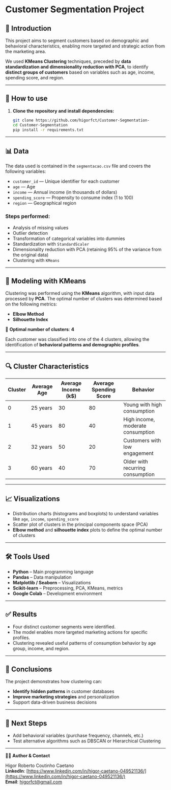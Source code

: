 # Customer Segmentation Project

## 📝 Introduction
This project aims to segment customers based on demographic and behavioral characteristics, enabling more targeted and strategic action from the marketing area.

We used **KMeans Clustering** techniques, preceded by **data standardization and dimensionality reduction with PCA**, to identify **distinct groups of customers** based on variables such as age, income, spending score, and region.

---

## 🚀 How to use
1. **Clone the repository and install dependencies:**
    ```bash
    git clone https://github.com/higorfct/Customer-Segmentation-
    cd Customer-Segmentation
    pip install -r requirements.txt
    ```

---

## 📊 Data

The data used is contained in the `segmentacao.csv` file and covers the following variables:

- `customer_id` — Unique identifier for each customer  
- `age` — Age  
- `income` — Annual income (in thousands of dollars)  
- `spending_score` — Propensity to consume index (1 to 100)  
- `region` — Geographical region

### Steps performed:
- Analysis of missing values  
- Outlier detection  
- Transformation of categorical variables into dummies  
- Standardization with `StandardScaler`  
- Dimensionality reduction with PCA (retaining 95% of the variance from the original data)  
- Clustering with `KMeans`

---

## 🤖 Modeling with KMeans

Clustering was performed using the **KMeans** algorithm, with input data processed by **PCA**. The optimal number of clusters was determined based on the following metrics:

- **Elbow Method**
- **Silhouette Index**

📌 **Optimal number of clusters**: **4**

Each customer was classified into one of the 4 clusters, allowing the identification of **behavioral patterns and demographic profiles**.

---

## 🔍 Cluster Characteristics

| Cluster | Average Age | Average Income (k$) | Average Spending Score | Behavior                                |
|---------|-------------|---------------------|-----------------------|-----------------------------------------|
| 0       | 25 years    | 30                  | 80                    | Young with high consumption             |
| 1       | 45 years    | 80                  | 40                    | High income, moderate consumption       |
| 2       | 32 years    | 50                  | 20                    | Customers with low engagement           |
| 3       | 60 years    | 40                  | 70                    | Older with recurring consumption        |

---

## 📈 Visualizations

- Distribution charts (histograms and boxplots) to understand variables like `age`, `income`, `spending_score`
- Scatter plot of clusters in the principal components space (PCA)
- **Elbow method** and **silhouette index** plots to define the optimal number of clusters

---

## 🛠️ Tools Used

- **Python** – Main programming language  
- **Pandas** – Data manipulation  
- **Matplotlib / Seaborn** – Visualizations  
- **Scikit-learn** – Preprocessing, PCA, KMeans, metrics  
- **Google Colab** – Development environment

---

## ✅ Results

- Four distinct customer segments were identified.  
- The model enables more targeted marketing actions for specific profiles.  
- Clustering revealed useful patterns of consumption behavior by age group, income, and region.

---

## 🧠 Conclusions

The project demonstrates how clustering can:

- **Identify hidden patterns** in customer databases  
- **Improve marketing strategies** and personalization  
- Support data-driven business decisions

---

## 🔄 Next Steps

- Add behavioral variables (purchase frequency, channels, etc.)  
- Test alternative algorithms such as DBSCAN or Hierarchical Clustering

---

🧑‍💻 **Author & Contact**

Higor Roberto Coutinho Caetano  
**LinkedIn**: [https://www.linkedin.com/in/higor-caetano-049521136/](https://www.linkedin.com/in/higor-caetano-049521136/)  
**Email**: higorfct@gmail.com
